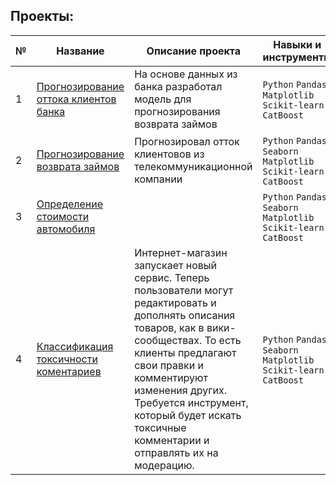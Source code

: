 ## Проекты:
| №| Название                                                          | Описание проекта                                                   | Навыки и инструменты           |  
|--|-------------------------------------------------------------------|------------------------------------------------------------------|-----------------------------------|
|1 |[Прогнозирование оттока клиентов банка]()|На основе данных из банка разработал модель для прогнозирования возврата займов|`Python` `Pandas` `Matplotlib` `Scikit-learn` `CatBoost` |
|2 |[Прогнозирование возврата займов]()|Прогнозировал отток клиентовов из телекоммуникационной компании|`Python` `Pandas` `Seaborn` `Matplotlib` `Scikit-learn` `CatBoost` |
|3 |[Определение стоимости автомобиля]()|   |`Python` `Pandas` `Seaborn` `Matplotlib` `Scikit-learn` `CatBoost` |
|4 |[Классификация токсичности коментариев]()| Интернет-магазин запускает новый сервис. Теперь пользователи могут редактировать и дополнять описания товаров, как в вики-сообществах. То есть клиенты предлагают свои правки и комментируют изменения других. Требуется инструмент, который будет искать токсичные комментарии и отправлять их на модерацию.  |`Python` `Pandas` `Seaborn` `Matplotlib` `Scikit-learn` `CatBoost` |
